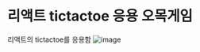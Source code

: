 # 리액트 tictactoe 응용 오목게임
리액트의 tictactoe를 응용함
![image](https://user-images.githubusercontent.com/33116805/165464629-228e6fb8-1ffc-4b7c-bf84-039a352dbbd2.png)
